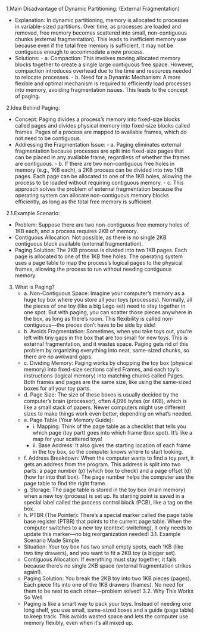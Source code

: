 1.Main Disadvantage of Dynamic Partitioning: (External Fragmentation)
   - Explanation: In dynamic partitioning, memory is allocated to processes in variable-sized partitions. Over time, as processes are loaded and removed, free memory       becomes scattered into small, non-contiguous chunks (external fragmentation). This leads to inefficient memory use because even if the total free memory is            sufficient, it may not be contiguous enough to accommodate a new process.
   - Solutions:
    - a. Compaction: This involves moving allocated memory blocks together to create a single large contiguous free space. However, compaction introduces overhead due          to the time and resources needed to relocate processes. 
    - b. Need for a Dynamic Mechanism: A more flexible and optimal mechanism is required to efficiently load processes into memory, avoiding fragmentation issues.              This leads to the concept of paging.
     
2.Idea Behind Paging:
   - Concept: Paging divides a process’s memory into fixed-size blocks called pages and divides physical memory into fixed-size blocks called frames. Pages of a            process are mapped to available frames, which do not need to be contiguous.
   - Addressing the Fragmentation Issue:
    - a. Paging eliminates external fragmentation because processes are split into fixed-size pages that can be placed in any available frame, regardless of whether            the frames are contiguous. 
    - b. If there are two non-contiguous free holes in memory (e.g., 1KB each), a 2KB process can be divided into two 1KB pages. Each page can be allocated to one of           the 1KB holes, allowing the process to be loaded without requiring contiguous memory. 
    - c. This approach solves the problem of external fragmentation because the operating system can allocate non-contiguous memory blocks efficiently, as long as the          total free memory is sufficient.
     
2.1.Example Scenario:
   - Problem: Suppose there are two non-contiguous free memory holes of 1KB each, and a process requires 2KB of memory.
   - Contiguous Allocation: Not possible, as there is no single 2KB contiguous block available (external fragmentation).
   - Paging Solution: The 2KB process is divided into two 1KB pages. Each page is allocated to one of the 1KB free holes. The operating system uses a page table to         map the process’s logical pages to the physical frames, allowing the process to run without needing contiguous memory.

3. What is Paging? 
   - a. Non-Contiguous Space: Imagine your computer’s memory as a huge toy box where you store all your toys (processes). Normally, all the pieces of one toy (like a big Lego set) need to stay together in one spot. But with paging, you can scatter those pieces anywhere in the box, as long as there’s room. This flexibility is called non-contiguous—the pieces don’t have to be side by side!
   - b. Avoids Fragmentation: Sometimes, when you take toys out, you’re left with tiny gaps in the box that are too small for new toys. This is external fragmentation, and it wastes space. Paging gets rid of this problem by organizing everything into neat, same-sized chunks, so there are no awkward gaps.
   - c. Dividing Memory: Paging works by chopping the toy box (physical memory) into fixed-size sections called Frames, and each toy’s instructions (logical memory) into matching chunks called Pages. Both frames and pages are the same size, like using the same-sized boxes for all your toy parts.
   - d. Page Size: The size of these boxes is usually decided by the computer’s brain (processor), often 4,096 bytes (or 4KB), which is like a small stack of papers. Newer computers might use different sizes to make things work even better, depending on what’s needed.
   - e. Page Table (Your Memory Guide):
      - i. Mapping: Think of the page table as a checklist that tells you which page (toy part) goes into which frame (box spot). It’s like a map for your scattered toys!
      - ii. Base Address: It also gives the starting location of each frame in the toy box, so the computer knows where to start looking.
    - f. Address Breakdown: When the computer wants to find a toy part, it gets an address from the program. This address is split into two parts: a page number (p) (which box to check) and a page offset (d) (how far into that box). The page number helps the computer use the page table to find the right frame.
    - g. Storage: The page table is stored in the toy box (main memory) when a new toy (process) is set up. Its starting point is saved in a special label called the process control block (PCB), like a tag on the box.
    - h. PTBR (The Pointer): There’s a special marker called the page table base register (PTBR) that points to the current page table. When the computer switches to a new toy (context-switching), it only needs to update this marker—no big reorganization needed!
3.1. Example Scenario Made Simple
   - Situation: Your toy box has two small empty spots, each 1KB (like two tiny drawers), and you want to fit a 2KB toy (a bigger set).
   - Contiguous Allocation: If everything must stay together, it fails because there’s no single 2KB space (external fragmentation strikes again!).
   - Paging Solution: You break the 2KB toy into two 1KB pieces (pages). Each piece fits into one of the 1KB drawers (frames). No need for them to be next to each other—problem solved!
3.2. Why This Works So Well
   - Paging is like a smart way to pack your toys. Instead of needing one long shelf, you use small, same-sized boxes and a guide (page table) to keep track. This avoids wasted space and lets the computer use memory flexibly, even when it’s all mixed up.
